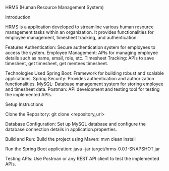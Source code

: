 HRMS (Human Resource Management System)

Introduction

HRMS is a application developed to streamline various human resource management tasks within an organization. 
It provides functionalities for employee management, timesheet tracking, and authentication.

Features
Authentication: Secure authentication system for employees to access the system.
Employee Management: APIs for managing employee details such as name, email, role, etc.
Timesheet Tracking: APIs to save timesheet, get timesheet, get mentees timesheet.

Technologies Used
Spring Boot: Framework for building robust and scalable applications.
Spring Security: Provides authentication and authorization functionalities.
MySQL: Database management system for storing employee and timesheet data.
Postman: API development and testing tool for testing the implemented APIs.

Setup Instructions

Clone the Repository:
git clone <repository_url>

Database Configuration:
Set up MySQL database and configure the database connection details in application.properties.

Build and Run:
Build the project using Maven:
mvn clean install

Run the Spring Boot application:
java -jar target/hrms-0.0.1-SNAPSHOT.jar

Testing APIs:
Use Postman or any REST API client to test the implemented APIs.
